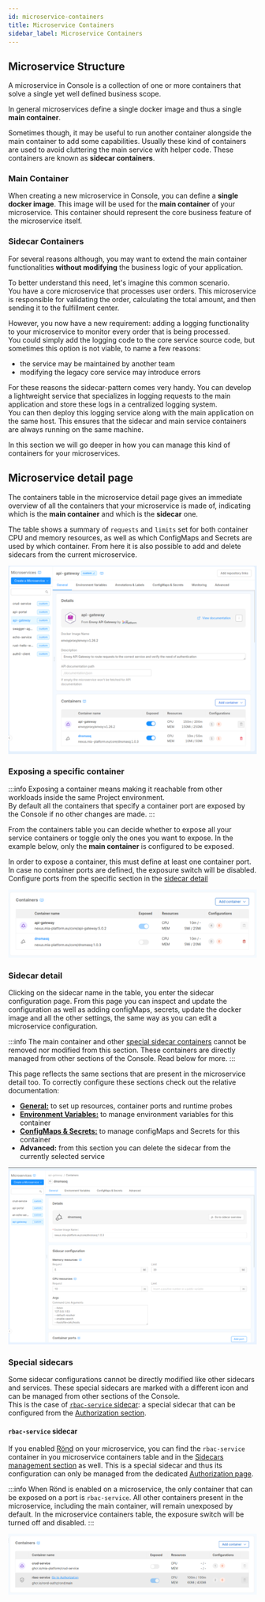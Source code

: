 ```yaml
---
id: microservice-containers
title: Microservice Containers
sidebar_label: Microservice Containers
---
```


## Microservice Structure

A microservice in Console is a collection of one or more containers that solve a single yet well defined business scope.  

In general microservices define a single docker image and thus a single **main container**.

Sometimes though, it may be useful to run another container alongside the main container to add some capabilities. Usually these kind of containers are used to avoid cluttering the main service with helper code. These containers are known as **sidecar containers**.

### Main Container

When creating a new microservice in Console, you can define a **single docker image**. This image will be used for the **main container** of your microservice. This container should represent the core business feature of the microservice itself.  

### Sidecar Containers

For several reasons although, you may want to extend the main container functionalities **without modifying** the business logic of your application.

To better understand this need, let's imagine this common scenario.  
You have a core microservice that processes user orders. This microservice is responsible for validating the order, calculating the total amount, and then sending it to the fulfillment center.

However, you now have a new requirement: adding a logging functionality to your microservice to monitor every order that is being processed.  
You could simply add the logging code to the core service source code, but sometimes this option is not viable, to name a few reasons:

- the service may be maintained by another team
- modifying the legacy core service may introduce errors

For these reasons the sidecar-pattern comes very handy. You can develop a lightweight service that specializes in logging requests to the main application and store these logs in a centralized logging system.  
You can then deploy this logging service along with the main application on the same host. This ensures that the sidecar and main service containers are always running on the same machine.

In this section we will go deeper in how you can manage this kind of containers for your microservices.

## Microservice detail page

The containers table in the microservice detail page gives an immediate overview of all the containers that your microservice is made of, indicating which is the **main container** and which is the **sidecar** one.

The table shows a summary of `requests` and `limits` set for both container CPU and memory resources, as well as which ConfigMaps and Secrets are used by which container. From here it is also possible to add and delete sidecars from the current microservice.

![Microservice Containers](img/microservice-containers/containers-table.png)

### Exposing a specific container

:::info
Exposing a container means making it reachable from other workloads inside the same Project environment.  
By default all the containers that specify a container port are exposed by the Console if no other changes are made.
:::

From the containers table you can decide whether to expose all your service containers or toggle only the ones you want to expose. In the example below, only the **main container** is configured to be exposed.

In order to expose a container, this must define at least one container port. In case no container ports are defined, the exposure switch will be disabled. Configure ports from the specific section in the [sidecar detail](#sidecar-detail)

![Exposing containers](img/microservice-containers/exposing-containers.png)

### Sidecar detail

Clicking on the sidecar name in the table, you enter the sidecar configuration page.  From this page you can inspect and update the configuration as well as adding configMaps, secrets, update the docker image and all the other settings, the same way as you can edit a microservice configuration.

:::info
The main container and other [special sidecar containers](#special-sidecars) cannot be removed nor modified from this section. These containers are directly managed from other sections of the Console. Read below for more.
:::

This page reflects the same sections that are present in the microservice detail too. To correctly configure these sections check out the relative documentation:

- [**General:**](/products/console/api-console/api-design/services.md#manage-microservices) to set up resources, container ports and runtime probes
- [**Environment Variables:**](/products/console/api-console/api-design/services.md#environment-variable-configuration) to manage environment variables for this container
- [**ConfigMaps & Secrets:**](/products/console/api-console/api-design/services.md#custom-configuration) to manage configMaps and Secrets for this container
- **Advanced:** from this section you can delete the sidecar from the currently selected service

![Sidecar detail page](img/microservice-containers/sidecar-detail-page.png)

### Special sidecars

Some sidecar configurations cannot be directly modified like other sidecars and services. These special sidecars are marked with a different icon and can be managed from other sections of the Console.  
This is the case of [`rbac-service` sidecar](#rbac-service-sidecar): a special sidecar that can be configured from the [Authorization section](/products/console/api-console/api-design/authorization.md).

#### `rbac-service` sidecar

If you enabled [Rönd](https://rond-authz.io/) on your microservice, you can find the `rbac-service` container in you microservice containers table and in the [Sidecars management section](/products/console/design-your-projects/sidecars.md) as well. This is a special sidecar and thus its configuration can only be managed from the dedicated [Authorization page](/products/console/api-console/api-design/authorization.md).

:::info
When Rönd is enabled on a microservice, the only container that can be exposed on a port is `rbac-service`. All other containers present in the microservice, including the main container, will remain unexposed by default. In the microservice containers table, the exposure switch will be turned off and disabled.
:::

![rbac-service sidecar](img/microservice-containers/rbac-service-sidecar.png)
